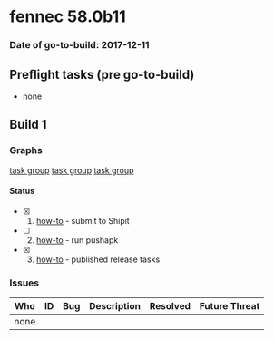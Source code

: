 # fennec 58.0b11

### Date of go-to-build: 2017-12-11

## Preflight tasks (pre go-to-build)
- none

## Build 1  

### Graphs
[task group](https://tools.taskcluster.net/push-inspector/#/GABwbN6hTuWjSO3Tk-Y4AQ)
[task group](https://tools.taskcluster.net/push-inspector/#/VT6py0WVQzCfseDMcxRkJg)
[task group](https://tools.taskcluster.net/push-inspector/#/G7bK-D83T6WsSNj9MTR4ow)


#### Status
- [x] 1.  [how-to](https://wiki.mozilla.org/Release:Release_Automation_on_Mercurial:Starting_a_Release#Submit_to_Ship_It)  - submit to Shipit
- [ ] 2.  [how-to](https://github.com/mozilla/releasewarrior/blob/master/how-tos/fennec-temp-relpro.md#run-pushapk-manually)  - run pushapk
- [x] 3.  [how-to](https://wiki.mozilla.org/Release:Release_Automation_on_Mercurial:Updates_through_Shipping#Post-release_tasks)  - published release tasks

### Issues
| Who                 | ID               | Bug                                                                 | Description                | Resolved                | Future Threat                |
| ------------------- | ---------------- | ------------------------------------------------------------------- | -------------------------- | ----------------------- | ---------------------------- |
| none | | | | | |

